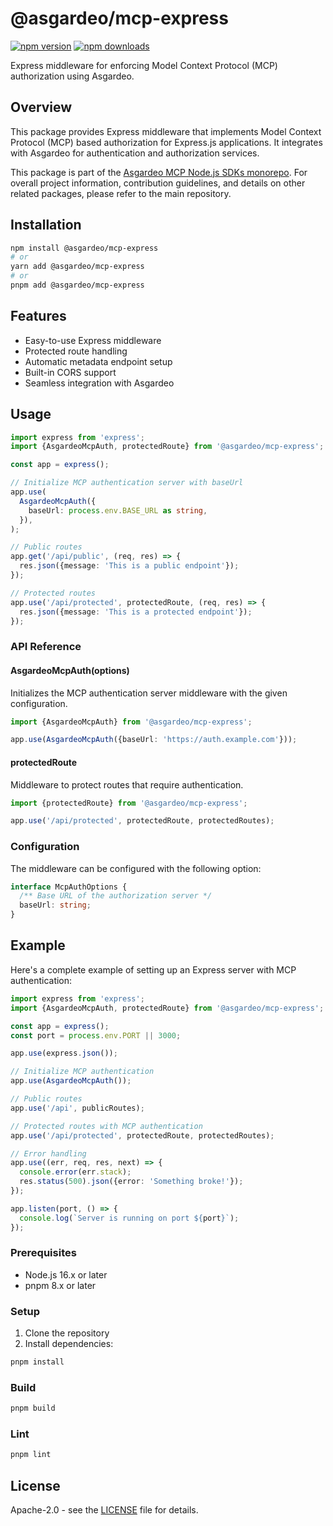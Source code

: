 # @asgardeo/mcp-express

[![npm version](https://img.shields.io/npm/v/@asgardeo/mcp-express.svg?style=flat-square)](https://www.npmjs.com/package/@asgardeo/mcp-express)
[![npm downloads](https://img.shields.io/npm/dm/@asgardeo/mcp-express.svg?style=flat-square)](https://www.npmjs.com/package/@asgardeo/mcp-express)

Express middleware for enforcing Model Context Protocol (MCP) authorization using Asgardeo.

## Overview

This package provides Express middleware that implements Model Context Protocol (MCP) based authorization for Express.js
applications. It integrates with Asgardeo for authentication and authorization services.

This package is part of the
[Asgardeo MCP Node.js SDKs monorepo](https://github.com/asgardeo/asgardeo-mcp-node#readme). For overall project
information, contribution guidelines, and details on other related packages, please refer to the main repository.

## Installation

```bash
npm install @asgardeo/mcp-express
# or
yarn add @asgardeo/mcp-express
# or
pnpm add @asgardeo/mcp-express
```

## Features

- Easy-to-use Express middleware
- Protected route handling
- Automatic metadata endpoint setup
- Built-in CORS support
- Seamless integration with Asgardeo

## Usage

```typescript
import express from 'express';
import {AsgardeoMcpAuth, protectedRoute} from '@asgardeo/mcp-express';

const app = express();

// Initialize MCP authentication server with baseUrl
app.use(
  AsgardeoMcpAuth({
    baseUrl: process.env.BASE_URL as string,
  }),
);

// Public routes
app.get('/api/public', (req, res) => {
  res.json({message: 'This is a public endpoint'});
});

// Protected routes
app.use('/api/protected', protectedRoute, (req, res) => {
  res.json({message: 'This is a protected endpoint'});
});
```

### API Reference

#### AsgardeoMcpAuth(options)

Initializes the MCP authentication server middleware with the given configuration.

```typescript
import {AsgardeoMcpAuth} from '@asgardeo/mcp-express';

app.use(AsgardeoMcpAuth({baseUrl: 'https://auth.example.com'}));
```

#### protectedRoute

Middleware to protect routes that require authentication.

```typescript
import {protectedRoute} from '@asgardeo/mcp-express';

app.use('/api/protected', protectedRoute, protectedRoutes);
```

### Configuration

The middleware can be configured with the following option:

```typescript
interface McpAuthOptions {
  /** Base URL of the authorization server */
  baseUrl: string;
}
```

## Example

Here's a complete example of setting up an Express server with MCP authentication:

```typescript
import express from 'express';
import {AsgardeoMcpAuth, protectedRoute} from '@asgardeo/mcp-express';

const app = express();
const port = process.env.PORT || 3000;

app.use(express.json());

// Initialize MCP authentication
app.use(AsgardeoMcpAuth());

// Public routes
app.use('/api', publicRoutes);

// Protected routes with MCP authentication
app.use('/api/protected', protectedRoute, protectedRoutes);

// Error handling
app.use((err, req, res, next) => {
  console.error(err.stack);
  res.status(500).json({error: 'Something broke!'});
});

app.listen(port, () => {
  console.log(`Server is running on port ${port}`);
});
```

### Prerequisites

- Node.js 16.x or later
- pnpm 8.x or later

### Setup

1. Clone the repository
2. Install dependencies:

```bash
pnpm install
```

### Build

```bash
pnpm build
```

### Lint

```bash
pnpm lint
```

## License

Apache-2.0 - see the [LICENSE](LICENSE) file for details.
